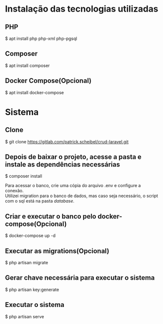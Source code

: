 # Instalação das tecnologias utilizadas
## PHP
$ apt install php php-xml php-pgsql

## Composer
$ apt install composer

## Docker Compose(Opcional)
$ apt install docker-compose

# Sistema
## Clone
$ git clone https://gitlab.com/patrick.scheibel/crud-laravel.git

## Depois de baixar o projeto, acesse a pasta e instale as dependências necessárias
$ composer install

Para acessar o banco, crie uma cópia do arquivo .env e configure a conexão.\
Utilizei migration para o banco de dados, mas caso seja necessário, o script com o sql está na pasta <i>database</i>.

## Criar e executar o banco pelo docker-compose(Opcional)
$ docker-compose up -d

## Executar as migrations(Opcional)
$ php artisan migrate

## Gerar chave necessária para executar o sistema
$ php artisan key:generate

## Executar o sistema 
$ php artisan serve
